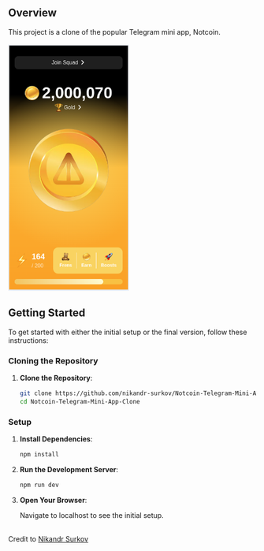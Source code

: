 ## Overview

This project is a clone of the popular Telegram mini app, Notcoin.
<br/><br/> <img src="./public/notcoin_clone.png" alt="Notcoin clone" height="500">

## Getting Started

To get started with either the initial setup or the final version, follow these instructions:

### Cloning the Repository

1. **Clone the Repository**:

   ```bash
   git clone https://github.com/nikandr-surkov/Notcoin-Telegram-Mini-App-Clone.git
   cd Notcoin-Telegram-Mini-App-Clone
   ```

### Setup

1. **Install Dependencies**:

   ```bash
   npm install
   ```

2. **Run the Development Server**:

   ```bash
   npm run dev
   ```

3. **Open Your Browser**:

   Navigate to localhost to see the initial setup.

<br/>
Credit to <a href="https://github.com/nikandr-surkov/Notcoin-Telegram-Mini-App-Clone" target="_blank">Nikandr Surkov</a>
